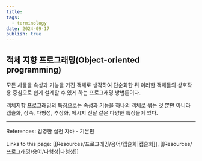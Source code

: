```yaml
---
title: 
tags:
  - terminology
date: 2024-09-17
publish: true
---
```

## 객체 지향 프로그래밍(Object-oriented programming)
모든 사물을 속성과 기능을 가진 객체로 생각하여 단순화한 뒤 이러한 객체들의 상호작용 중심으로 쉽게 설계할 수 있게 하는 프로그래밍 방법론이다.

객체지향 프로그래밍의 특징으로는 속성과 기능을 하나의 객체로 묶는 것 뿐만 아니라
캡슐화, 상속, 다형성, 추상화, 메시지 전달 같은 다양한 특징들이 있다.

---
References: 김영한 실전 자바 - 기본편

Links to this page: [[Resources/프로그래밍/용어/캡슐화|캡슐화]], [[Resources/프로그래밍/용어/다형성|다형성]]
